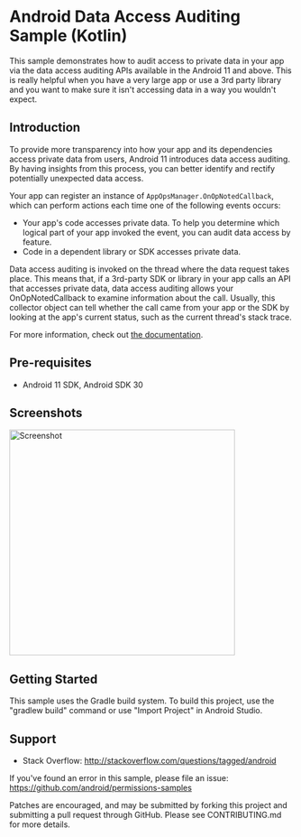 
Android Data Access Auditing Sample (Kotlin)
===========================================

This sample demonstrates how to audit access to private data in your app via the data access
auditing APIs available in the Android 11 and above. This is really helpful when you have a very
large app or use a 3rd party library and you want to make sure it isn't accessing data in a way
you wouldn't expect.

Introduction
------------

To provide more transparency into how your app and its dependencies access private data from users,
Android 11 introduces data access auditing. By having insights from this process, you can better
identify and rectify potentially unexpected data access.

Your app can register an instance of `AppOpsManager.OnOpNotedCallback`, which can perform actions
each time one of the following events occurs:

- Your app's code accesses private data. To help you determine which logical part of your app
  invoked the event, you can audit data access by feature.
- Code in a dependent library or SDK accesses private data.

Data access auditing is invoked on the thread where the data request takes place. This means that,
if a 3rd-party SDK or library in your app calls an API that accesses private data, data access
auditing allows your OnOpNotedCallback to examine information about the call. Usually, this
collector object can tell whether the call came from your app or the SDK by looking at the app's
current status, such as the current thread's stack trace.

For more information, check out [the documentation](https://developer.android.com/preview/privacy/permissions#audit-by-feature).

Pre-requisites
--------------

- Android 11 SDK, Android SDK 30

Screenshots
-------------

<img src="screenshots/screenshot-1.png" height="400" alt="Screenshot"/>

Getting Started
---------------

This sample uses the Gradle build system. To build this project, use the
"gradlew build" command or use "Import Project" in Android Studio.

Support
-------

- Stack Overflow: http://stackoverflow.com/questions/tagged/android

If you've found an error in this sample, please file an issue:
https://github.com/android/permissions-samples

Patches are encouraged, and may be submitted by forking this project and
submitting a pull request through GitHub. Please see CONTRIBUTING.md for more details.
